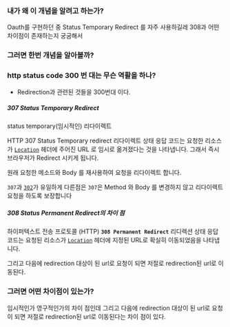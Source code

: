 ### 내가 왜 이 개념을 알려고 하는가?
Oauth를 구현하던 중 Status Temporary Redirect 를 자주 사용하길레 308과 어떤 차이점이 존재하는지 궁굼해서 

### 그러면 한번 개념을 알아볼까?

### http status code 300 번 대는 무슨 역활을 하나?
- Redirection과 관련된 것들을 300번대 이다. 

##### 307 Status Temporary Redirect 
status temporary(임시적인) 리다이렉트 

HTTP 307 Status Temporary redirect 리다이렉트 상태 응답 코드는 요청한 리소스가 [`Location`](https://developer.mozilla.org/en-US/docs/Web/HTTP/Headers/Location "이 페이지는 현재 영어로만 제공됩니다") 헤더에 주어진 URL 로 임시로 옮겨졌다는 것을 나타냅니다. 그래서 즉시 브라우저가 Redirect 시키게 됩니다.

원래 요청한 메소드와 Body 를 재사용하여 요청을 리다이렉트 합니다.

`307`과 [`302`](https://developer.mozilla.org/ko/docs/Web/HTTP/Status/302)가 유일하게 다른점은 `307`은 Method 와 Body 를 변경하지 않고 리다이렉트 요청을 하도록 보장합니다

##### 308 Status Permanent Redirect의 차이 점
하이퍼텍스트 전송 프로토콜 (HTTP) **`308 Permanent Redirect`** 리디렉션 상태 응답 코드는 요청된 리소스가 [`Location`](https://developer.mozilla.org/en-US/docs/Web/HTTP/Headers/Location "이 페이지는 현재 영어로만 제공됩니다") 헤더에 지정된 URL로 확실히 이동되었음을 나타냅니다.

그리고 다음에 redirection 대상이 된 url로 요청이 되면 저절로 redirection된 url로 이동된다. 

### 그러면 어떤 차이점이 있는가?
임시적인가 영구적인가의 차이 점인데
그리고 다음에 redirection 대상이 된 url로 요청이 되면 저절로 redirection된 url로 이동된다는 차이 점이 있다.